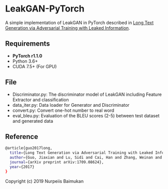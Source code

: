 # LeakGAN-PyTorch
A simple implementation of LeakGAN in PyTorch described in [Long Text Generation via Adversarial Training with Leaked Information](https://arxiv.org/abs/1709.08624). 


## Requirements
* **PyTorch r1.1.0**
* Python 3.6+
* CUDA 7.5+ (For GPU)


## File
* Discriminator.py: The discriminator model of LeakGAN including Feature Extractor and classification
* data_iter.py: Data loader for Generator and Discriminator
* convert.py: Convert one-hot number to real word
* eval_bleu.py: Evaluation of the BLEU scores (2-5) between test dataset and generated data

## Reference
```bash
@article{guo2017long,
  title={Long Text Generation via Adversarial Training with Leaked Information},
  author={Guo, Jiaxian and Lu, Sidi and Cai, Han and Zhang, Weinan and Yu, Yong and Wang, Jun},
  journal={arXiv preprint arXiv:1709.08624},
  year={2017}
}
```
Copyright (c) 2019 Nurpeiis Baimukan